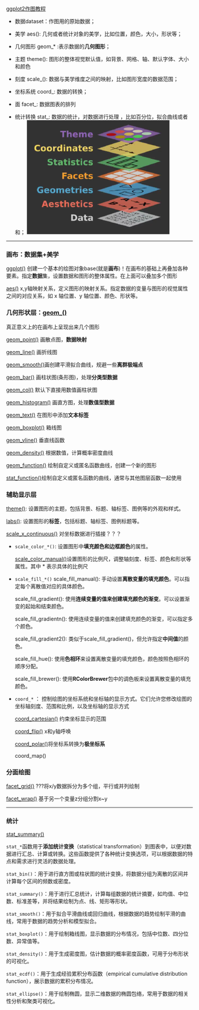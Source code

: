 [ggplot2作图教程](https://zhuanlan.zhihu.com/p/370223674)
- 数据dataset：作图用的原始数据；

- 美学 aes(): 几何或者统计对象的美学，比如位置，颜色，大小，形状等；

- 几何图形 geom_* :表示数据的**几何图形**；

- 主题 theme(): 图形的整体视觉默认值，如背景、网格、轴、默认字体、大小和颜色

- 刻度 scale_(): 数据与美学维度之间的映射，比如图形宽度的数据范围；

- 坐标系统 coord_: 数据的转换；

- 面 facet_: 数据图表的排列

- 统计转换 stat_: 数据的统计，对数据进行处理 ，比如百分位，拟合曲线或者和；
![Pasted image 20231005110243](ggplot2/attachments/Pasted%20image%2020231005110243.png)

---
### 画布：数据集+美学
[ggplot()](ggplot2/ggplot().md) 创建一个基本的绘图对象base(就是**画布**)！在画布的基础上再叠加各种要素。指定**数据**集，设置数据和图形的整体属性。在上面可以叠加多个图形

[aes()](ggplot2/aes().md) x,y轴映射关系，定义图形的映射关系。指定数据的变量与图形的视觉属性之间的对应关系，如 x 轴位置、y 轴位置、颜色、形状等。

### 几何形状层：[geom_()](ggplot2/geom_().md)
真正意义上的在画布上呈现出来几个图形

[geom_point()](ggplot2/geom_point().md) 画散点图，**数据映射**

[geom_line()](ggplot2/geom_line().md) 画折线图

[geom_smooth()](ggplot2/geom_smooth().md)画创建平滑拟合曲线，规避一些**离群极端点**

[geom_bar()](ggplot2/geom_bar().md) 画柱状图(条形图)，处理**分类型数据**

[geom_col()](ggplot2/geom_col().md) 默认下直接用数值画柱状图

[geom_histogram()](ggplot2/geom_histogram().md) 画直方图，处理**数值型数据**

[geom_text()](ggplot2/geom_text().md) 在图形中添加**文本标签**

[geom_boxplot()](ggplot2/geom_boxplot().md) 箱线图

[geom_vline()](ggplot2/geom_vline().md) 垂直线函数

[geom_density()](ggplot2/geom_density().md) 根据数值，计算概率密度曲线

[geom_function()](ggplot2/geom_function().md) 绘制自定义或匿名函数曲线，创建一个新的图形

[stat_function()](ggplot2/stat_function().md)绘制自定义或匿名函数的曲线，通常与其他图层函数一起使用

### 辅助显示层
[theme()](ggplot2/theme().md): 设置图形的主题，包括背景、标题、轴标签、图例等的外观和样式。

[labs()](ggplot2/labs().md): 设置图形的**标签**，包括标题、轴标签、图例标题等。

[scale_x_continuous()](ggplot2/scale_x_continuous().md) 对坐标数据进行插接？？？

- `scale_color_*()`: 设置图形中**填充颜色和边框颜色**的属性。

	[scale_color_manual()](ggplot2/scale_color_manual().md)设置图形的比例尺，调整轴刻度、标签、颜色和形状等属性。其中 * 表示具体的比例尺

- `scale_fill_*()`
	scale_fill_manual(): 手动设置**离散变量的填充颜色**。可以指定每个离散值对应的具体颜色。
	
	scale_fill_gradient(): 使用**连续变量的值来创建填充颜色的渐变**。可以设置渐变的起始和结束颜色。

	scale_fill_gradientn(): 使用连续变量的值来创建填充颜色的渐变，可以指定多个颜色。

	scale_fill_gradient2(): 类似于scale_fill_gradient()，但允许指定**中间值**的颜色。

	scale_fill_hue(): 使用**色相环**来设置离散变量的填充颜色，颜色按照色相环的顺序分配。

	scale_fill_brewer(): 使用**RColorBrewer**包中的调色板来设置离散变量的填充颜色。

- `coord_*` ： 控制绘图的坐标系统和坐标轴的显示方式。它们允许您修改绘图的坐标轴刻度、范围和比例，以及坐标轴的显示方式

	[coord_cartesian()](ggplot2/coord_cartesian().md) 约束坐标显示的范围

	[coord_flip()](ggplot2/coord_flip().md) x和y轴呼唤

	[coord_polar()](ggplot2/coord_polar().md)将坐标系转换为**极坐标系**

	coord_map()

### 分面绘图
[facet_grid()](ggplot2/facet_grid().md) ???将x/y数据拆分为多个组，平行或并列绘制

[facet_wrap()](ggplot2/facet_wrap().md) 基于另一个变量z分组分割x~y

---
### 统计
[stat_summary()](ggplot2/stat_summary().md) 

`stat_*`函数用于**添加统计变换**（statistical transformation）到图表中，以便对数据进行汇总、计算或转换。这些函数提供了各种统计变换选项，可以根据数据的特点和需求进行灵活的数据处理。

`stat_bin()`：用于进行直方图或柱状图的统计变换，将数据分组为离散的区间并计算每个区间的频数或密度。

`stat_summary()`：用于进行汇总统计，计算每组数据的统计摘要，如均值、中位数、标准差等，并将结果绘制为点、线、矩形等形状。

`stat_smooth()`：用于拟合平滑曲线或回归曲线，根据数据的趋势绘制平滑的曲线，常用于数据的趋势分析和模型拟合。

`stat_boxplot()`：用于绘制箱线图，显示数据的分布情况，包括中位数、四分位数、异常值等。

`stat_density()`：用于生成密度图，估计数据的概率密度函数，可用于分布形状的可视化。

`stat_ecdf()`：用于生成经验累积分布函数（empirical cumulative distribution function），展示数据的累积分布情况。

`stat_ellipse()`：用于绘制椭圆，显示二维数据的椭圆包络，常用于数据的相关性分析和聚类可视化。